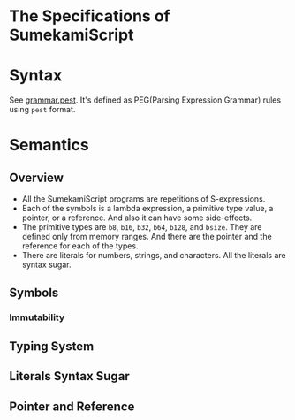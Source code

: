 # The Specifications of SumekamiScript

# Syntax

See [grammar.pest](../src/grammar.pest). It's defined as PEG(Parsing Expression Grammar) rules using `pest` format.

# Semantics

## Overview

- All the SumekamiScript programs are repetitions of S-expressions.
- Each of the symbols is a lambda expression, a primitive type value, a pointer, or a reference. And also it can have some side-effects.
- The primitive types are `b8`, `b16`, `b32`, `b64`, `b128`, and `bsize`. They are defined only from memory ranges. And there are the pointer and the reference for each of the types.
- There are literals for numbers, strings, and characters. All the literals are syntax sugar.

## Symbols

### Immutability

## Typing System

## Literals Syntax Sugar

## Pointer and Reference

